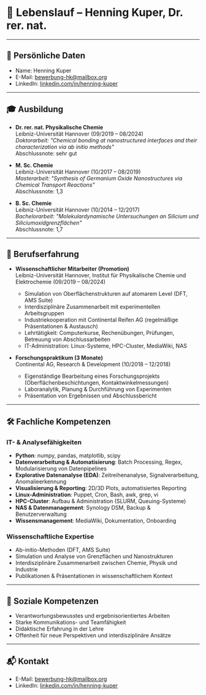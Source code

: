 # 📄 Lebenslauf – Henning Kuper, Dr. rer. nat.

---

## 👤 Persönliche Daten
- Name: Henning Kuper  
- E-Mail: [bewerbung-hk@mailbox.org](mailto:bewerbung-hk@mailbox.org)  
- LinkedIn: [linkedin.com/in/henning-kuper](https://www.linkedin.com/in/henning-kuper)  

---

## 🎓 Ausbildung
- **Dr. rer. nat. Physikalische Chemie**  
  Leibniz-Universität Hannover (09/2019 – 08/2024)  
  *Doktorarbeit: "Chemical bonding at nanostructured interfaces and their characterization via ab initio methods"*  
  Abschlussnote: sehr gut  

- **M. Sc. Chemie**  
  Leibniz-Universität Hannover (10/2017 – 08/2019)  
  *Masterarbeit: "Synthesis of Germanium Oxide Nanostructures via Chemical Transport Reactions"*  
  Abschlussnote: 1,3  

- **B. Sc. Chemie**  
  Leibniz-Universität Hannover (10/2014 – 12/2017)  
  *Bachelorarbeit: "Molekulardynamische Untersuchungen an Silicium und Siliciumoxidgrenzflächen"*  
  Abschlussnote: 1,7  

---

## 💼 Berufserfahrung
- **Wissenschaftlicher Mitarbeiter (Promotion)**  
  Leibniz-Universität Hannover, Institut für Physikalische Chemie und Elektrochemie (09/2019 – 08/2024)  
  - Simulation von Oberflächenstrukturen auf atomarem Level (DFT, AMS Suite)  
  - Interdisziplinäre Zusammenarbeit mit experimentellen Arbeitsgruppen  
  - Industriekooperation mit Continental Reifen AG (regelmäßige Präsentationen & Austausch)  
  - Lehrtätigkeit: Computerkurse, Rechenübungen, Prüfungen, Betreuung von Abschlussarbeiten  
  - IT-Administration: Linux-Systeme, HPC-Cluster, MediaWiki, NAS  

- **Forschungspraktikum (3 Monate)**  
  Continental AG, Research & Development (10/2018 – 12/2018)  
  - Eigenständige Bearbeitung eines Forschungsprojekts (Oberflächenbeschichtungen, Kontaktwinkelmessungen)  
  - Laboranalytik, Planung & Durchführung von Experimenten  
  - Präsentation von Ergebnissen und Abschlussbericht  

---

## 🛠️ Fachliche Kompetenzen

### IT- & Analysefähigkeiten
- **Python**: numpy, pandas, matplotlib, scipy  
- **Datenverarbeitung & Automatisierung**: Batch Processing, Regex, Modularisierung von Datenpipelines  
- **Explorative Datenanalyse (EDA)**: Zeitreihenanalyse, Signalverarbeitung, Anomalieerkennung  
- **Visualisierung & Reporting**: 2D/3D Plots, automatisiertes Reporting  
- **Linux-Administration**: Puppet, Cron, Bash, awk, grep, vi  
- **HPC-Cluster**: Aufbau & Administration (SLURM, Queuing-Systeme)  
- **NAS & Datenmanagement**: Synology DSM, Backup & Benutzerverwaltung  
- **Wissensmanagement**: MediaWiki, Dokumentation, Onboarding  

### Wissenschaftliche Expertise
- Ab-initio-Methoden (DFT, AMS Suite)  
- Simulation und Analyse von Grenzflächen und Nanostrukturen  
- Interdisziplinäre Zusammenarbeit zwischen Chemie, Physik und Industrie  
- Publikationen & Präsentationen in wissenschaftlichem Kontext  

---

## 🤝 Soziale Kompetenzen
- Verantwortungsbewusstes und ergebnisorientiertes Arbeiten  
- Starke Kommunikations- und Teamfähigkeit  
- Didaktische Erfahrung in der Lehre  
- Offenheit für neue Perspektiven und interdisziplinäre Ansätze  

---

## 📬 Kontakt
- E-Mail: [bewerbung-hk@mailbox.org](mailto:bewerbung-hk@mailbox.org)  
- LinkedIn: [linkedin.com/in/henning-kuper](https://www.linkedin.com/in/henning-kuper)  

